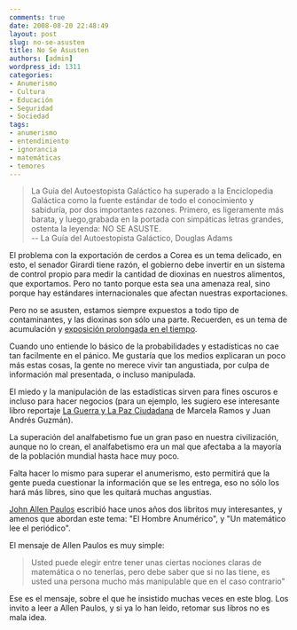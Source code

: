 ```yaml
---
comments: true
date: 2008-08-20 22:48:49
layout: post
slug: no-se-asusten
title: No Se Asusten
authors: [admin]
wordpress_id: 1311
categories:
- Anumerismo
- Cultura
- Educación
- Seguridad
- Sociedad
tags:
- anumerismo
- entendimiento
- ignorancia
- matemáticas
- temores
---
```


> La Guía del Autoestopista Galáctico ha superado a la Enciclopedia Galáctica como la fuente estándar de todo el conocimiento y sabiduría, por dos importantes razones. Primero, es ligeramente más barata, y luego,grabada en la portada con simpáticas letras grandes, ostenta la leyenda: NO SE ASUSTE.\
> -- La Guía del Autoestopista Galáctico, Douglas Adams


El problema con la exportación de cerdos a Corea es un tema delicado, en esto, el senador Girardi tiene razón, el gobierno debe invertir en un sistema de control propio para medir la cantidad de dioxinas en nuestros alimentos, que exportamos. Pero no tanto porque esta sea una amenaza real, sino porque hay estándares internacionales que afectan nuestras exportaciones.

Pero no se asusten, estamos siempre expuestos a todo tipo de contaminantes, y las dioxinas son sólo una parte. Recuerden, es un tema de acumulación y [exposición prolongada en el tiempo](/2008/07/cerdos_y_dioxinas.html).

Cuando uno entiende lo básico de la probabilidades y estadísticas no cae tan facilmente en el pánico. Me gustaría que los medios explicaran un poco más estas cosas, la gente no merece vivir tan angustiada, por culpa de información mal presentada, o incluso manipulada.

El miedo y la manipulación de las estadísticas sirven para fines oscuros e incluso para hacer negocios (para un ejemplo, les sugiero ese interesante libro reportaje [La Guerra y La Paz Ciudadana](http://replay.waybackmachine.org/20081121140350/http://www.ulibros.cl/reportaje/la_guerra_y_la_paz.htm) de Marcela Ramos y Juan Andrés Guzmán).

La superación del analfabetismo fue un gran paso en nuestra civilización, aunque no lo crean, el analfabetismo era un mal que afectaba a la mayoría de la población mundial hasta hace muy poco.

Falta hacer lo mismo para superar el anumerismo, esto permitirá que la gente pueda cuestionar la información que se les entrega, eso no sólo los hará más libres, sino que les quitará muchas angustias.

[John Allen Paulos](http://replay.waybackmachine.org/20081121140350/http://www.math.temple.edu/paulos) escribió hace unos años dos libritos muy interesantes, y amenos que abordan este tema: "El Hombre Anumérico", y "Un matemático lee el periódico".

El mensaje de Allen Paulos es muy simple:


> Usted puede elegir entre tener unas ciertas nociones claras de matemática o no tenerlas, pero debe saber que si no las tiene, es usted una persona mucho más manipulable que en el caso contrario"


Ese es el mensaje, sobre el que he insistido muchas veces en este blog. Los invito a leer a Allen Paulos, y si ya lo han leido, retomar sus libros no es mala idea.
